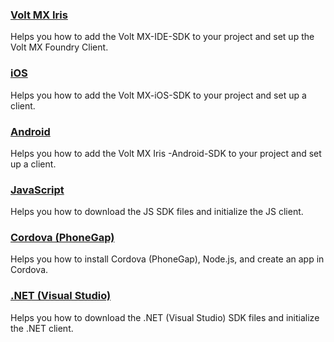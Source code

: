 
### [Volt MX Iris](voltmx_foundry_user_guide/Content/VoltMXStudio/Installing_VoltMXJS_SDK.md)
Helps you how to add the Volt MX-IDE-SDK to your project and set up the Volt MX Foundry Client.

### [iOS](voltmx_foundry_user_guide/Content/iOS/Installing.md)
Helps you how to add the Volt MX-iOS-SDK to your project and set up a client.

### [Android](voltmx_foundry_user_guide/Content/Android/Installing_Android_SDK.md)
Helps you how to add the Volt MX Iris -Android-SDK to your project and set up a client.

### [JavaScript](voltmx_foundry_user_guide/Content/JS/Installing_JS_SDK.md)
Helps you how to download the JS SDK files and initialize the JS client.

### [Cordova (PhoneGap)](voltmx_foundry_user_guide/Content/PhoneGap/Installing_PhoneGap_SDK.md)
Helps you how to install Cordova (PhoneGap), Node.js, and create an app in Cordova.

### [.NET (Visual Studio)](voltmx_foundry_user_guide/Content/Windows/Installing_Windows_SDK.md)
Helps you how to download the .NET (Visual Studio) SDK files and initialize the .NET client.
